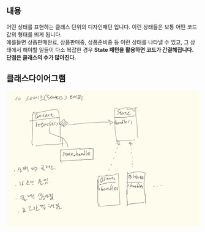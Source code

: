 ## 내용
어떤 상태를 표현하는 클래스 단위의 디자인패턴 입니다. 이런 상태들은 보통 어떤 코드값의 형태를 띄게 됩니다.   
예를들면 상품판매완료, 상품판매중, 상품준비중 등 이런 상태를 나타낼 수 있고, 그 상태에서 해야할 일들이 다소 복잡한 경우
**State 패턴을 활용하면 코드가 간결해집니다.**
**단점은 클래스의 수가 많아진다.**



   
## 클래스다이어그램
![State 클래스다이어그램](state.png)
